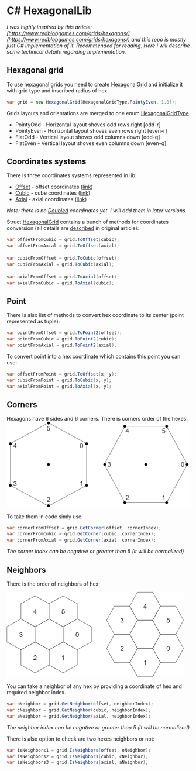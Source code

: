 # C# HexagonalLib
 
_I was highly inspired by this article: [https://www.redblobgames.com/grids/hexagons/](https://www.redblobgames.com/grids/hexagons/) and this repo is mostly just C# implementation of it. Recommended for reading. Here I will describe some technical details regarding implementation._
 
## Hexagonal grid
 
To use hexagonal grids you need to create [HexagonalGrid](src/HexagonalLib/HexagonalGrid.cs) and initialize it with grid type and inscribed radius of hex. 
 
```C#
var grid = new HexagonalGrid(HexagonalGridType.PointyEven, 1.0f);
```
 
Grids layouts and orientations are merged to one enum [HexagonalGridType](src/HexagonalLib/HexagonalGridType.cs).
 
*   PointyOdd - Horizontal layout shoves odd rows right [odd-r]
*   PointyEven - Horizontal layout shoves even rows right [even-r]
*   FlatOdd - Vertical layout shoves odd columns down [odd-q]
*   FlatEven - Vertical layout shoves even columns down [even-q]
 
 
## Coordinates systems
 
There is three coordinates systems represented in lib:
 
*   [Offset](src/HexagonalLib/Coordinates/Offset.cs) - offset coordinates ([link](https://www.redblobgames.com/grids/hexagons/#coordinates-offset))
*   [Cubic](src/HexagonalLib/Coordinates/Cubic.cs) - cube coordinates ([link](https://www.redblobgames.com/grids/hexagons/#coordinates-cube))
*   [Axial](src/HexagonalLib/Coordinates/Axial.cs) -  axial coordinates ([link](https://www.redblobgames.com/grids/hexagons/#coordinates-axial))
 
_Note: there is no [Doubled](https://www.redblobgames.com/grids/hexagons/#coordinates-doubled) coordinates yet. I will add them in later versions._
 
 
Struct [HexagonalGrid](src/HexagonalLib/HexagonalGrid.cs) contains a bunch of methods for coordinates conversion (all details are [described](https://www.redblobgames.com/grids/hexagons/#conversions) in original article):
 
```C#
var offsetFromCubic = grid.ToOffset(cubic);
var offsetFromAxial = grid.ToOffset(axial);
 
var cubicFromOffset = grid.ToCubic(offset);
var cubicFromAxial = grid.ToCubic(axial);
 
var axialFromOffset = grid.ToAxial(offset);
var axialFromCubic = grid.ToAxial(cubic);
```

## Point 

There is also list of methods to convert hex coordinate to its center (point represented as tuple):
 
```C#
var pointFromOffset = grid.ToPoint2(offset);
var pointFromCubic = grid.ToPoint2(cubic);
var pointFromAxial = grid.ToPoint2(axial);
```
 
To convert point into a hex coordinate which contains this point you can use:
 
```C#
var offsetFromPoint = grid.ToOffset(x, y);
var cubicFromPoint = grid.ToCubic(x, y);
var axialFromPoint = grid.ToAxial(x, y);
```
 
## Corners

Hexagons have 6 sides and 6 corners. There is corners order of the hexes:
![](img/hex-corners-order.png)

To take them in code simly use:

```C#
var cornerFromOffset = grid.GetCorner(offset, cornerIndex);
var cornerFromCubic = grid.GetCorner(cubic, cornerIndex);
var cornerFromAxial = grid.GetCorner(axial, cornerIndex);
```
_The corner index can be negative or greater than 5 (it will be normalized)_

## Neighbors
 
There is the order of neighbors of hex:
 
![](img/hex-neighbors-order.png)
 
You can take a neighbor of any hex by providing a coordinate of hex and required neighbor index. 
 
```C#
var oNeighbor = grid.GetNeighbor(offset, neighborIndex);
var cNeighbor = grid.GetNeighbor(cubic, neighborIndex);
var aNeighbor = grid.GetNeighbor(axial, neighborIndex);
```
_The neighbor index can be negative or greater than 5 (it will be normalized)_
 
There is also option to check are two hexes neighbors or not:
 
```C#
var isNeighbors1 = grid.IsNeighbors(offset, oNeighbor);
var isNeighbors2 = grid.IsNeighbors(cubic, cNeighbor);
var isNeighbors3 = grid.IsNeighbors(axial, aNeighbor);
```
